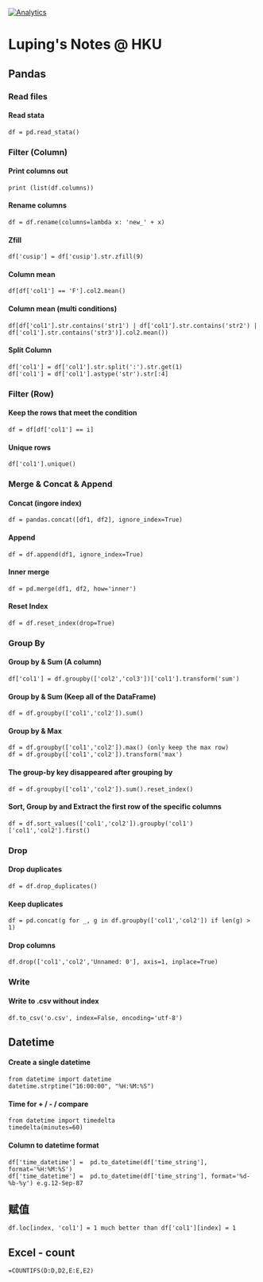 [![Analytics](https://ga-beacon.appspot.com/UA-80121379-2/notes-python)](https://github.com/lazydingding/note)


# Luping's Notes @ HKU

## Pandas

### Read files
#### Read stata
```
df = pd.read_stata()
```

### Filter (Column)
#### Print columns out
```
print (list(df.columns))
```
#### Rename columns
```
df = df.rename(columns=lambda x: 'new_' + x)
```
#### Zfill
```
df['cusip'] = df['cusip'].str.zfill(9)
```
#### Column mean
```
df[df['col1'] == 'F'].col2.mean()
```
#### Column mean (multi conditions)
```
df[df['col1'].str.contains('str1') | df['col1'].str.contains('str2') | df['col1'].str.contains('str3')].col2.mean())
```
#### Split Column
```
df['col1'] = df['col1'].str.split(':').str.get(1)
df['col1'] = df['col1'].astype('str').str[:4]
```

### Filter (Row)
#### Keep the rows that meet the condition
```
df = df[df['col1'] == i]
```
#### Unique rows
```
df['col1'].unique()
```

### Merge & Concat & Append
#### Concat (ingore index)
```
df = pandas.concat([df1, df2], ignore_index=True)
```
#### Append
```
df = df.append(df1, ignore_index=True)
```
#### Inner merge
```
df = pd.merge(df1, df2, how='inner')
```
#### Reset Index
```
df = df.reset_index(drop=True)
```

### Group By
#### Group by & Sum (A column)
```
df['col1'] = df.groupby(['col2','col3'])['col1'].transform('sum')
```
#### Group by & Sum (Keep all of the DataFrame)
```
df = df.groupby(['col1','col2']).sum()
```
#### Group by & Max
```
df = df.groupby(['col1','col2']).max() (only keep the max row)
df = df.groupby(['col1','col2']).transform('max')
```
#### The group-by key disappeared after grouping by
````
df = df.groupby(['col1','col2']).sum().reset_index()
````
#### Sort, Group by and Extract the first row of the specific columns
```
df = df.sort_values(['col1','col2']).groupby('col1')['col1','col2'].first()
```

### Drop
#### Drop duplicates
```
df = df.drop_duplicates()
```
#### Keep duplicates
```
df = pd.concat(g for _, g in df.groupby(['col1','col2']) if len(g) > 1)
```
#### Drop columns
```
df.drop(['col1','col2','Unnamed: 0'], axis=1, inplace=True)
```

### Write
#### Write to .csv without index
```
df.to_csv('o.csv', index=False, encoding='utf-8')
```



## Datetime
#### Create a single datetime
```
from datetime import datetime
datetime.strptime("16:00:00", "%H:%M:%S")
```
#### Time for + / - / compare
```
from datetime import timedelta
timedelta(minutes=60)
```
#### Column to datetime format
```
df['time_datetime'] =  pd.to_datetime(df['time_string'], format='%H:%M:%S')
df['time_datetime'] =  pd.to_datetime(df['time_string'], format='%d-%b-%y') e.g.12-Sep-87
```

## 赋值
```
df.loc[index, 'col1'] = 1 much better than df['col1'][index] = 1
```

## Excel - count
```
=COUNTIFS(D:D,D2,E:E,E2)
```

